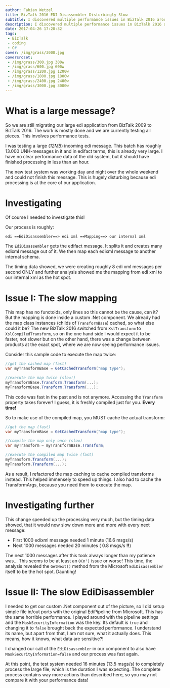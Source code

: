 ```yaml
---
author: Fabian Wetzel
title: BizTalk 2016 EDI Disassembler Disturbingly Slow
subtitle: I discovered multiple performance issues in BizTalk 2016 around mapping and edifact and there solutions 
description: I discovered multiple performance issues in BizTalk 2016 around mapping and edifact and there solutions! Continue reading this in my blog.
date: 2017-04-26 17:28:32
tags:
 - BizTalk
 - coding
 - C#
cover: /img/grass/3000.jpg
coversrcset:
 - /img/grass/300.jpg 300w
 - /img/grass/600.jpg 600w
 - /img/grass/1200.jpg 1200w
 - /img/grass/1800.jpg 1800w
 - /img/grass/2400.jpg 2400w
 - /img/grass/3000.jpg 3000w
---
```

# What is a large message?

So we are still migrating our large edi application from BizTalk 2009 to BizTalk 2016. The work is mostly done and we are currently testing all pieces. This involves performance tests.

I was testing a large (*12MB*) incoming edi message. This batch has roughly 13.000 UNH-messages in it and in edifact terms, this is already very large. I have no clear performance data of the old system, but it should have finished processing in less than an hour.

The new test system was working day and night over the whole weekend and could not finish this message. This is hugely disturbing because edi processing is at the core of our application.

# Investigating
Of course I needed to investigate this!

Our process is roughly:
```txt
edi ==EdiDisassembler==> edi xml ==Mapping==> our internal xml
```

The `EdiDisassembler` gets the edifact message. It splits it and creates many edixml message out of it. We then map each edixml message to another internal schema.

The timing data showed, we were creating roughly 8 edi xml messages per second ONLY and further analysis showed me the mapping from edi xml to our internal xml as the hot spot. 

# Issue I: The slow mapping

This map has no functoids, only lines so this cannot be the cause, can it?
But the mapping is done inside a custom .Net component. We already had the map class instances (childs of `TransformBase`) cached, so what else could it be? The new BizTalk 2016 switched from `XslTransform` to `XslCompiledTransform`, so on the one hand side I would expect it to be faster, not slower but on the other hand, there was a change between products at the exact spot, where we are now seeing performance issues.

Consider this sample code to execute the map twice:

```cs
//get the cached map (fast)
var myTransformBase = GetCachedTransform("map type");

//execute the map twice (slow!)
myTransformBase.Transform.Transform(...);
myTransformBase.Transform.Transform(...);
```

This code was fast in the past and is not anymore. Accessing the `Transform` property takes forever! I guess, it is freshly compiled just for you. **Every time!**

So to make use of the compiled map, you MUST cache the actual transform:

```cs
//get the map (fast)
var myTransformBase = GetCachedTransform("map type");

//compile the map only once (slow)
var myTransform = myTransformBase.Transform;

//execute the compiled map twice (fast)
myTransform.Transform(...);
myTransform.Transform(...);
```
As a result, I refactored the map caching to cache compiled transforms instead. This helped immensely to speed up things. I also had to cache the TransformArgs, because you need them to execute the map.

# Investigating further

This change speeded up the processing very much, but the timing data showed, that it would now slow down more and more with every next message:

 - First 1000 edixml message needed 1 minute (16.6 msgs/s)
 - Next 1000 messages needed 20 minutes ( 0.8 msgs/s **!!**)

The next 1000 messages after this took always longer than my patience was... This seems to be at least an `O(n²)` issue or worse! This time, the analysis revealed the `GetNext()` method from the Microsoft `EdiDisassembler` itself to be the hot spot. Daunting!

# Issue II: The slow EdiDisassembler

I needed to get our custom .Net component out of the picture, so I did setup simple file in/out ports with the original EdiPipeline from Microsoft. This has the same horrible performance. I played around with the pipeline settings and the `MaskSecurityInformation` was the key. Its default is `true` and changing it to `false` brought back the expected performance. I understand its name, but apart from that, I am not sure, what it actually does. This means, how it knows, what data are sensitive?!

I changed our call of the `EdiDisassembler` in our component to also have  `MaskSecurityInformation=false` and our process was fast again.

At this point, the test system needed 16 minutes (13.5 msgs/s) to completely process the large file, which is the duration I was expecting. The complete process contains way more actions than described here, so you may not compare it with your performance data!